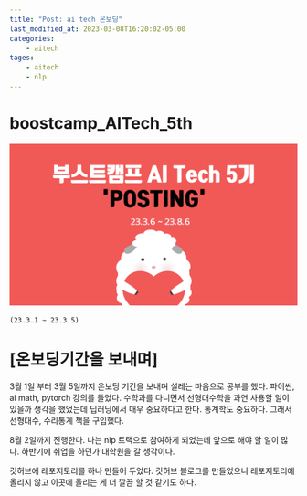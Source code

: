 ```yaml
---
title: "Post: ai tech 온보딩"
last_modified_at: 2023-03-08T16:20:02-05:00
categories:
    - aitech
tages:
    - aitech
    - nlp
---
```




<!-- ![image](https://user-images.githubusercontent.com/45550607/102208312-9b284180-3f12-11eb-8467-7b5ea1779ac7.png)
{: .align-center} -->


# boostcamp_AITech_5th
![image]("../../../image/aitech.png)


```
(23.3.1 ~ 23.3.5)
```

# [온보딩기간을 보내며]
3월 1일 부터 3월 5일까지 온보딩 기간을 보내며 설레는 마음으로 공부를 했다. 파이썬, ai math, pytorch 강의를 들었다. 수학과를 다니면서 선형대수학을 과연 사용할 일이 있을까 생각을 했었는데 딥러닝에서 매우 중요하다고 한다. 통계학도 중요하다. 그래서 선형대수, 수리통계 책을 구입했다. 

8월 2일까지 진행한다. 나는 nlp 트랙으로 참여하게 되었는데 앞으로 해야 할 일이 많다. 하반기에 취업을 하던가 대학원을 갈 생각이다.

깃허브에 레포지토리를 하나 만들어 두었다. 깃허브 블로그를 만들었으니 레포지토리에 올리지 않고 이곳에 올리는 게 더 깔끔 할 것 같기도 하다.
